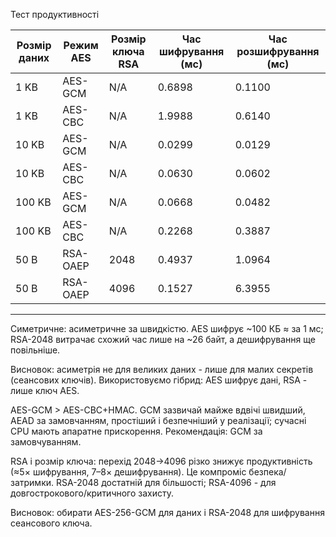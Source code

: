 Тест продуктивності 


| Розмір даних | Режим AES | Розмір ключа RSA | Час шифрування (мс) | Час розшифрування (мс) |
|--------------|-----------|------------------|---------------------|------------------------|
|     1 KB | AES-GCM   | N/A          |            0.6898 |            0.1100 |
|     1 KB | AES-CBC   | N/A          |            1.9988 |            0.6140 |
|    10 KB | AES-GCM   | N/A          |            0.0299 |            0.0129 |
|    10 KB | AES-CBC   | N/A          |            0.0630 |            0.0602 |
|   100 KB | AES-GCM   | N/A          |            0.0668 |            0.0482 |
|   100 KB | AES-CBC   | N/A          |            0.2268 |            0.3887 |
|    50 B  | RSA-OAEP  | 2048         |            0.4937 |            1.0964 |
|    50 B  | RSA-OAEP  | 4096         |            0.1527 |            6.3955 |
---------------------------



Симетричне: асиметричне за швидкістю. AES шифрує ~100 КБ ≈ за 1 мс; RSA-2048 витрачає схожий час лише на ~26 байт, а дешифрування ще повільніше.

Висновок: асиметрія не для великих даних - лише для малих секретів (сеансових ключів). Використовуємо гібрид: AES шифрує дані, RSA - лише ключ AES.

AES-GCM > AES-CBC+HMAC. GCM зазвичай майже вдвічі швидший, AEAD за замовчанням, простіший і безпечніший у реалізації; сучасні CPU мають апаратне прискорення. Рекомендація: GCM за замовчуванням.

RSA і розмір ключа: перехід 2048→4096 різко знижує продуктивність (≈5× шифрування, 7–8× дешифрування). Це компроміс безпека/затримки. RSA-2048 достатній для більшості; RSA-4096 - для довгострокового/критичного захисту.

Висновок: обирати AES-256-GCM для даних і RSA-2048 для шифрування сеансового ключа.
